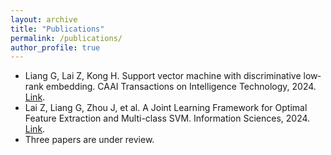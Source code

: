 ```yaml
---
layout: archive
title: "Publications"
permalink: /publications/
author_profile: true
---
```


<!-- {% if author.googlescholar %}
  You can also find my articles on <u><a href="{{author.googlescholar}}">my Google Scholar profile</a>.</u>
{% endif %}

{% include base_path %}

{% for post in site.publications reversed %}
  {% include archive-single.html %}
{% endfor %} -->

* Liang G, Lai Z, Kong H. Support vector machine with discriminative low‐rank embedding. CAAI Transactions on Intelligence Technology, 2024. [Link](https://ietresearch.onlinelibrary.wiley.com/doi/10.1049/cit2.12329).
* Lai Z, Liang G, Zhou J, et al. A Joint Learning Framework for Optimal Feature Extraction and Multi-class SVM. Information Sciences, 2024. [Link](https://www.sciencedirect.com/science/article/abs/pii/S0020025524005693).
* Three papers are under review.
